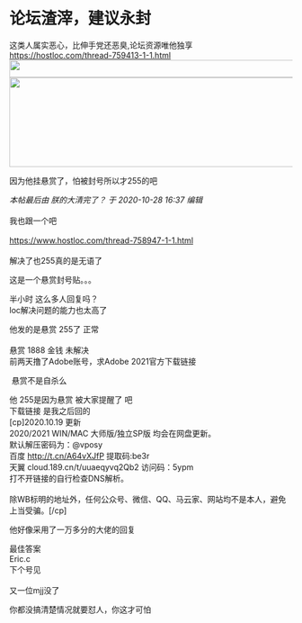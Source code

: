 # 论坛渣滓，建议永封


这类人属实恶心，比伸手党还恶臭,论坛资源唯他独享<br />
https://hostloc.com/thread-759413-1-1.html<br />
<img id="aimg_wZUZ1" onclick="zoom(this, this.src, 0, 0, 0)" class="zoom" width="600" height="31" src="https://assets.baklib.com/t/0e6b9d4b-0b1c-46fd-b41e-2040ea5279bf/u/5467817c-6514-4e6d-bb4b-386f8de94d26/11603870475642.png" onmouseover="img_onmouseoverfunc(this)" onclick="zoom(this)" style="cursor:pointer" border="0" alt="" /><br />
<img id="aimg_hrdx7" onclick="zoom(this, this.src, 0, 0, 0)" class="zoom" width="600" height="159" src="https://assets.baklib.com/t/0e6b9d4b-0b1c-46fd-b41e-2040ea5279bf/u/5467817c-6514-4e6d-bb4b-386f8de94d26/21603870483981.png" onmouseover="img_onmouseoverfunc(this)" onclick="zoom(this)" style="cursor:pointer" border="0" alt="" /><br />


因为他挂悬赏了，怕被封号所以才255的吧

<i class="pstatus"> 本帖最后由 朕的大清完了？ 于 2020-10-28 16:37 编辑 </i><br />
<br />
我也跟一个吧<br />
<br />
https://www.hostloc.com/thread-758947-1-1.html<br />
<br />
解决了也255真的是无语了<br />
<img id="aimg_d1gGx" onclick="zoom(this, this.src, 0, 0, 0)" class="zoom" src="https://i.loli.net/2020/10/28/RjI45Ec6gbFroG8.png" onmouseover="img_onmouseoverfunc(this)" onload="thumbImg(this)" border="0" alt="" />

这是一个悬赏封号贴。。。

半小时 这么多人回复吗？<br />
loc解决问题的能力也太高了

他发的是悬赏 255了 正常<br />
<br />
悬赏 1888 金钱 未解决<br />
前两天撸了Adobe账号，求Adobe 2021官方下载链接<img id="aimg_iqOmu" onclick="zoom(this, this.src, 0, 0, 0)" class="zoom" src="https://cdn.jsdelivr.net/gh/hishis/forum-master/public/images/patch.gif" onmouseover="img_onmouseoverfunc(this)" onload="thumbImg(this)" border="0" alt="" />

<img src="static/image/smiley/default/lol.gif" smilieid="12" border="0" alt="" /> 悬赏不是自杀么

他 255是因为悬赏 被大家提醒了 吧 <br />
下载链接 是我之后回的<br />
[cp]2020.10.19 更新<br />
2020/2021 WIN/MAC 大师版/独立SP版 均会在网盘更新。<br />
默认解压密码为：@vposy<br />
百度 http://t.cn/A64vXJfP 提取码:be3r<br />
天翼 cloud.189.cn/t/uuaeqyvq2Qb2 访问码：5ypm<br />
打不开链接的自行检查DNS解析。<br />
<br />
除WB标明的地址外，任何公众号、微信、QQ、马云家、网站均不是本人，避免上当受骗。[/cp]<br />


他好像采用了一万多分的大佬的回复

最佳答案<br />
Eric.c <br />
下个号见<br />
<br />
又一位mjj没了<img src="static/image/smiley/yct/006.gif" smilieid="32" border="0" alt="" />

你都没搞清楚情况就要怼人，你这才可怕<img src="static/image/smiley/default/lol.gif" smilieid="12" border="0" alt="" />
